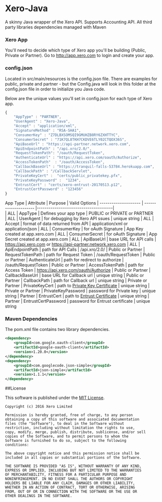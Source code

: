 # Xero-Java
A skinny Java wrapper of the Xero API. Supports Accounting API. All third party libraries dependencies managed with Maven

### Xero App
You'll need to decide which type of Xero app you'll be building (Public, Private or Partner). Go to http://app.xero.com to login and create your app.

### config.json 
Located in src/main/resources is the config.json file.  There are examples for public, private and partner - but the Config.java will look in this folder at the config.json file in order to initialize you Java code. 

Below are the unique values you'll set in config.json for each type of Xero app. 

```javascript
{ 
	"AppType" : "PARTNER",
	"UserAgent" : "Xero-Java",
	"Accept" : "application/xml", 
	"SignatureMethod" : "RSA-SHA1",
	"ConsumerKey" : "Z7DLBXSOMSQI9GMUHZB8RY6ZXHTTYC",
	"ConsumerSecret" : "71K7QL8TKH7CKDVE6TLY02CTQOX36S",
	"ApiBaseUrl" : "https://api-partner.network.xero.com",
	"ApiEndpointPath" : "/api.xro/2.0/",
	"RequestTokenPath": "/oauth/RequestToken",
	"AuthenticateUrl" : "https://api.xero.com/oauth/Authorize",
	"AccessTokenPath"  : "/oauth/AccessToken",
	"CallbackBaseUrl" : "https://tranquil-falls-53784.herokuapp.com",
	"CallbackPath" : "/CallbackServlet",
	"PrivateKeyCert" :  "certs/public_privatekey.pfx",
	"PrivateKeyPassword" :  "1234",
	"EntrustCert" : "certs/xero-entrust-20170513.p12",
	"EntrustCertPassword" : "123456"
}
```

App Type			    | Attribute             | Purpose                               | Valid Options 
| --------------------- | --------------------- |---------------------------------------|  
| ALL				    | AppType               |  Defines your app type                | PUBLIC or PRIVATE or PARTNER  
| ALL					| UserAgent             |  for debugging by Xero API ssues      | unique string
| ALL					| Accept                |  format of data returned from API     | application/xml or application/json
| ALL		    		| ConsumerKey           |  for oAuth Signature                  | App Key created at app.xero.com
| ALL					| ConsumerSecret        |  for oAuth Signature       			| App Secret created at app.xero.com
| ALL					| ApiBaseUrl            |  base URL for API calls               | https://api.xero.com or https://api-partner.network.xero.com
| ALL					| ApiEndpointPath       |  path for API Calls                   | /api.xro/2.0/
| Public or Partner		| RequestTokenPath      |  path for Request Token               | /oauth/RequestToken
| Public or Partner 	| AuthenticateUrl       |  path for redirect to authorize       | /oauth/RequestToken
| Public or Partner 	| AccessTokenPath       |  path for Access Token                | https://api.xero.com/oauth/Authorize
| Public or Partner 	| CallbackBaseUrl       |  base URL for Callback url            | unique string
| Public or Partner 	| CallbackPath          |  path for Callback url                | unique string
| Private or Partner	| PrivateKeyCert        |  path to [Private Key Certificate](https://developer.xero.com/documentation/advanced-docs/public-private-keypair/)      | unique string
| Private or Partner	| PrivateKeyPassword    |  password for Private key             | unique string
| Partner				| EntrustCert           |  path to [Entrust Certificate](https://developer.xero.com/documentation/getting-started/partner-applications/#certificates)    | unique string
| Partner				| EntrustCertPassword   |  password for Entrust certificate     | unique string


### Maven Dependencies 

The pom.xml file contains two library dependencies.

```xml
<dependency>
	<groupId>com.google.oauth-client</groupId>
	<artifactId>google-oauth-client</artifactId>
	<version>1.20.0</version>
</dependency>
<dependency>
	<groupId>com.googlecode.json-simple</groupId>
	<artifactId>json-simple</artifactId>
	<version>1.1.1</version>
</dependency>
```

##License

This software is published under the [MIT License](http://en.wikipedia.org/wiki/MIT_License).

	Copyright (c) 2016 Xero Limited

	Permission is hereby granted, free of charge, to any person
	obtaining a copy of this software and associated documentation
	files (the "Software"), to deal in the Software without
	restriction, including without limitation the rights to use,
	copy, modify, merge, publish, distribute, sublicense, and/or sell
	copies of the Software, and to permit persons to whom the
	Software is furnished to do so, subject to the following
	conditions:

	The above copyright notice and this permission notice shall be
	included in all copies or substantial portions of the Software.

	THE SOFTWARE IS PROVIDED "AS IS", WITHOUT WARRANTY OF ANY KIND,
	EXPRESS OR IMPLIED, INCLUDING BUT NOT LIMITED TO THE WARRANTIES
	OF MERCHANTABILITY, FITNESS FOR A PARTICULAR PURPOSE AND
	NONINFRINGEMENT. IN NO EVENT SHALL THE AUTHORS OR COPYRIGHT
	HOLDERS BE LIABLE FOR ANY CLAIM, DAMAGES OR OTHER LIABILITY,
	WHETHER IN AN ACTION OF CONTRACT, TORT OR OTHERWISE, ARISING
	FROM, OUT OF OR IN CONNECTION WITH THE SOFTWARE OR THE USE OR
	OTHER DEALINGS IN THE SOFTWARE.